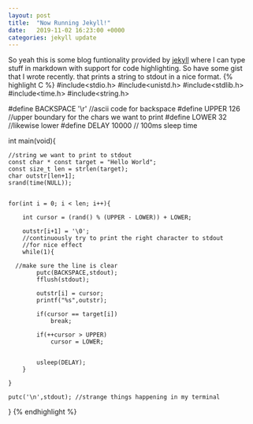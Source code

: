 ```yaml
---
layout: post
title:  "Now Running Jekyll!"
date:   2019-11-02 16:23:00 +0000
categories: jekyll update
---
```

So yeah this is some blog funtionality provided by [jekyll][jekyll] where I can type stuff in markdown with support for code highlighting.
So have some gist that I wrote recently. that prints a string to stdout in a nice format.
{% highlight C %}
#include<stdio.h>
#include<unistd.h>
#include<stdlib.h>
#include<time.h>
#include<string.h>

#define BACKSPACE '\r' //ascii code for backspace
#define UPPER 126     //upper boundary for the chars we want to print
#define LOWER 32      //likewise lower
#define DELAY 10000     // 100ms sleep time

int main(void){

	//string we want to print to stdout
	const char * const target = "Hello World";
	const size_t len = strlen(target);
	char outstr[len+1];
	srand(time(NULL));

	
	for(int i = 0; i < len; i++){
 
		int cursor = (rand() % (UPPER - LOWER)) + LOWER;

		outstr[i+1] = '\0';
		//continuously try to print the right character to stdout
		//for nice effect
		while(1){

      //make sure the line is clear
			putc(BACKSPACE,stdout);
			fflush(stdout);

			outstr[i] = cursor; 
			printf("%s",outstr);

			if(cursor == target[i])
				break;

			if(++cursor > UPPER)
				cursor = LOWER;

			
			usleep(DELAY);
		}

	}	

	putc('\n',stdout); //strange things happening in my terminal

	

}
{% endhighlight %}



[jekyll]: https://www.jekyllrb.com
